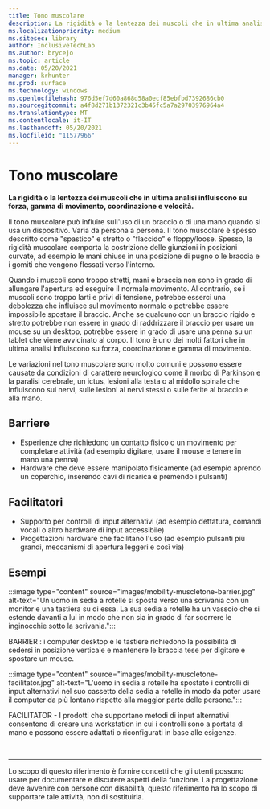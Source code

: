 ```yaml
---
title: Tono muscolare
description: La rigidità o la lentezza dei muscoli che in ultima analisi influiscono su forza, gamma di movimento, coordinazione e velocità
ms.localizationpriority: medium
ms.sitesec: library
author: InclusiveTechLab
ms.author: brycejo
ms.topic: article
ms.date: 05/20/2021
manager: krhunter
ms.prod: surface
ms.technology: windows
ms.openlocfilehash: 976d5ef7d60a868d58a0ecf85ebfbd7392686cb0
ms.sourcegitcommit: a4f8d271b1372321c3b45fc5a7a29703976964a4
ms.translationtype: MT
ms.contentlocale: it-IT
ms.lasthandoff: 05/20/2021
ms.locfileid: "11577966"
---
```

# <a name="muscle-tone"></a>Tono muscolare

**La rigidità o la lentezza dei muscoli che in ultima analisi influiscono su forza, gamma di movimento, coordinazione e velocità.**

Il tono muscolare può influire sull'uso di un braccio o di una mano quando si usa un dispositivo. Varia da persona a persona. Il tono muscolare è spesso descritto come "spastico" e stretto o "flaccido" e floppy/loose. Spesso, la rigidità muscolare comporta la costrizione delle giunzioni in posizioni curvate, ad esempio le mani chiuse in una posizione di pugno o le braccia e i gomiti che vengono flessati verso l'interno.

Quando i muscoli sono troppo stretti, mani e braccia non sono in grado di allungare l'apertura ed eseguire il normale movimento. Al contrario, se i muscoli sono troppo larti e privi di tensione, potrebbe esserci una debolezza che influisce sul movimento normale o potrebbe essere impossibile spostare il braccio. Anche se qualcuno con un braccio rigido e stretto potrebbe non essere in grado di raddrizzare il braccio per usare un mouse su un desktop, potrebbe essere in grado di usare una penna su un tablet che viene avvicinato al corpo. Il tono è uno dei molti fattori che in ultima analisi influiscono su forza, coordinazione e gamma di movimento.

Le variazioni nel tono muscolare sono molto comuni e possono essere causate da condizioni di carattere neurologico come il morbo di Parkinson e la paralisi cerebrale, un ictus, lesioni alla testa o al midollo spinale che influiscono sui nervi, sulle lesioni ai nervi stessi o sulle ferite al braccio e alla mano.

## <a name="barriers"></a>Barriere
* Esperienze che richiedono un contatto fisico o un movimento per completare attività (ad esempio digitare, usare il mouse e tenere in mano una penna)
* Hardware che deve essere manipolato fisicamente (ad esempio aprendo un coperchio, inserendo cavi di ricarica e premendo i pulsanti)

## <a name="facilitators"></a>Facilitatori
* Supporto per controlli di input alternativi (ad esempio dettatura, comandi vocali o altro hardware di input accessibile)
* Progettazioni hardware che facilitano l'uso (ad esempio pulsanti più grandi, meccanismi di apertura leggeri e così via)

## <a name="examples"></a>Esempi

:::image type="content" source="images/mobility-muscletone-barrier.jpg" alt-text="Un uomo in sedia a rotelle si sposta verso una scrivania con un monitor e una tastiera su di essa. La sua sedia a rotelle ha un vassoio che si estende davanti a lui in modo che non sia in grado di far scorrere le inginocchie sotto la scrivania.":::

BARRIER : i computer desktop e le tastiere richiedono la possibilità di sedersi in posizione verticale e mantenere le braccia tese per digitare e spostare un mouse.

:::image type="content" source="images/mobility-muscletone-facilitator.jpg" alt-text="L'uomo in sedia a rotelle ha spostato i controlli di input alternativi nel suo cassetto della sedia a rotelle in modo da poter usare il computer da più lontano rispetto alla maggior parte delle persone.":::

FACILITATOR - I prodotti che supportano metodi di input alternativi consentono di creare una workstation in cui i controlli sono a portata di mano e possono essere adattati o riconfigurati in base alle esigenze.


&nbsp;

[comment]: # (Piè di pagina)
___
Lo scopo di questo riferimento è fornire concetti che gli utenti possono usare per documentare e discutere aspetti della funzione. La progettazione deve avvenire con persone con disabilità, questo riferimento ha lo scopo di supportare tale attività, non di sostituirla. 